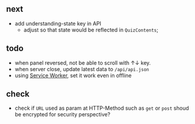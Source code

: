 ## next

- add understanding-state key in API
    - adjust so that state would be reflected in `QuizContents`;

## todo

- when panel reversed, not be able to scroll with ↑↓ key.
- when server close, update latest data to `/api/api.json`
- using [Service Worker](https://laboradian.com/create-offline-site-using-sw/), set it work even in offline

## check

- check if `URL` used as param at HTTP-Method such as `get` or `post` shoud be encrypted for security perspective?